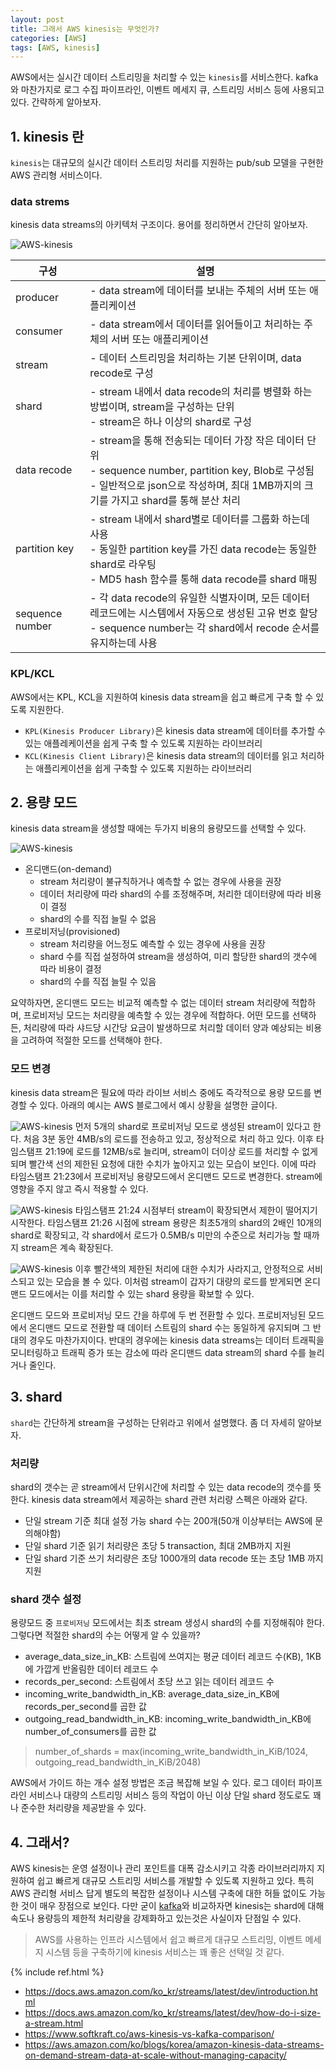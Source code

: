 ```yaml
---
layout: post
title: 그래서 AWS kinesis는 무엇인가?
categories: [AWS]
tags: [AWS, kinesis]
---
```


AWS에서는 실시간 데이터 스트리밍을 처리할 수 있는 `kinesis`를 서비스한다. kafka와 마찬가지로 로그 수집 파이프라인, 이벤트 메세지 큐, 스트리밍 서비스 등에 사용되고 있다. 간략하게 알아보자.

## 1. kinesis 란
`kinesis`는 대규모의 실시간 데이터 스트리밍 처리를 지원하는 pub/sub 모델을 구현한 AWS 관리형 서비스이다.

### data strems
kinesis data streams의 아키텍처 구조이다. 용어를 정리하면서 간단히 알아보자.

![AWS-kinesis]({{site.url}}/assets/images/posts/AWS-kinesis-02.png)

| 구성 | 설명 |
| --- | --- |
| producer | - data stream에 데이터를 보내는 주체의 서버 또는 애플리케이션 |
| consumer | - data stream에서 데이터를 읽어들이고 처리하는 주체의 서버 또는 애플리케이션 |
| stream | - 데이터 스트리밍을 처리하는 기본 단위이며, data recode로 구성 |
| shard | - stream 내에서 data recode의 처리를 병렬화 하는 방법이며, stream을 구성하는 단위 <br> - stream은 하나 이상의 shard로 구성 |
| data recode | - stream을 통해 전송되는 데이터 가장 작은 데이터 단위 <br> - sequence number, partition key, Blob로 구성됨 <br> - 일반적으로 json으로 작성하며, 최대 1MB까지의 크기를 가지고 shard를 통해 분산 처리 |
| partition key | - stream 내에서 shard별로 데이터를 그룹화 하는데 사용 <br> - 동일한 partition key를 가진 data recode는 동일한 shard로 라우팅 <br> - MD5 hash 함수를 통해 data recode를 shard 매핑 |
| sequence number | - 각 data recode의 유일한 식별자이며, 모든 데이터 레코드에는 시스템에서 자동으로 생성된 고유 번호 할당 <br> - sequence number는 각 shard에서 recode 순서를 유지하는데 사용 |

### KPL/KCL
AWS에서는 KPL, KCL을 지원하여 kinesis data stream을 쉽고 빠르게 구축 할 수 있도록 지원한다.

* `KPL(Kinesis Producer Library)`은 kinesis data stream에 데이터를 추가할 수 있는 애플레케이션을 쉽게 구축 할 수 있도록 지원하는 라이브러리
* `KCL(Kinesis Client Library)`은 kinesis data stream의 데이터를 읽고 처리하는 애플리케이션을 쉽게 구축할 수 있도록 지원하는 라이브러리


## 2. 용량 모드
kinesis data stream을 생성할 때에는 두가지 비용의 용량모드를 선택할 수 있다.

![AWS-kinesis]({{site.url}}/assets/images/posts/AWS-kinesis-03.png)

* 온디맨드(on-demand)
    * stream 처리량이 불규칙하거나 예측할 수 없는 경우에 사용을 권장
    * 데이터 처리량에 따라 shard의 수를 조정해주며, 처리한 데이터량에 따라 비용이 결정
    * shard의 수를 직접 늘릴 수 없음
* 프로비저닝(provisioned)
    * stream 처리량을 어느정도 예측할 수 있는 경우에 사용을 권장
    * shard 수를 직접 설정하여 stream을 생성하여, 미리 할당한 shard의 갯수에 따라 비용이 결정
    * shard의 수를 직접 늘릴 수 있음

요약하자면, 온디맨드 모드는 비교적 예측할 수 없는 데이터 stream 처리량에 적합하며, 프로비저닝 모드는 처리량을 예측할 수 있는 경우에 적합하다. 어떤 모드를 선택하든, 처리량에 따라 샤드당 시간당 요금이 발생하므로 처리할 데이터 양과 예상되는 비용을 고려하여 적절한 모드를 선택해야 한다.

### 모드 변경
kinesis data stream은 필요에 따라 라이브 서비스 중에도 즉각적으로 용량 모드를 변경할 수 있다. 아래의 예시는 AWS 블로그에서 예시 상황을 설명한 글이다.

![AWS-kinesis]({{site.url}}/assets/images/posts/AWS-kinesis-04.png)
먼저 5개의 shard로 프로비저닝 모드로 생성된 stream이 있다고 한다. 처음 3분 동안 4MB/s의 로드를 전송하고 있고, 정상적으로 처리 하고 있다. 이후 타임스탬프 21:19에 로드를 12MB/s로 늘리며, stream이 더이상 로드를 처리할 수 없게되며 빨간색 선의 제한된 요청에 대한 수치가 높아지고 있는 모습이 보인다.
이에 따라 타임스탬프 21:23에서 프로비저닝 용량모드에서 온디맨드 모드로 변경한다. stream에 영향을 주지 않고 즉시 적용할 수 있다.

![AWS-kinesis]({{site.url}}/assets/images/posts/AWS-kinesis-05.png)
타임스탬프 21:24 시점부터 stream이 확장되면서 제한이 떨어지기 시작한다. 타임스탬프 21:26 시점에 stream 용량은 최초5개의 shard의 2배인 10개의 shard로 확장되고, 각 shard에서 로드가 0.5MB/s 미만의 수준으로 처리가능 할 때까지 stream은 계속 확장된다. 

![AWS-kinesis]({{site.url}}/assets/images/posts/AWS-kinesis-06.png)
이후 빨간색의 제한된 처리에 대한 수치가 사라지고, 안정적으로 서비스되고 있는 모습을 볼 수 있다. 이처럼 stream이 갑자기 대량의 로드를 받게되면 온디맨드 모드에서는 이를 처리할 수 있는 shard 용량을 확보할 수 있다.

온디맨드 모드와 프로비저닝 모드 간을 하루에 두 번 전환할 수 있다. 프로비저닝된 모드에서 온디맨드 모드로 전환할 때 데이터 스트림의 shard 수는 동일하게 유지되며 그 반대의 경우도 마찬가지이다. 반대의 경우에는 kinesis data streams는 데이터 트래픽을 모니터링하고 트래픽 증가 또는 감소에 따라 온디맨드 data stream의 shard 수를 늘리거나 줄인다.

## 3. shard
`shard`는 간단하게 stream을 구성하는 단위라고 위에서 설명했다. 좀 더 자세히 알아보자.

### 처리량
shard의 갯수는 곧 stream에서 단위시간에 처리할 수 있는 data recode의 갯수를 뜻한다. kinesis data stream에서 제공하는 shard 관련 처리량 스펙은 아래와 같다.
* 단일 stream 기준 최대 설정 가능 shard 수는 200개(50개 이상부터는 AWS에 문의해야함)
* 단일 shard 기준 읽기 처리량은 초당 5 transaction, 최대 2MB까지 지원
* 단일 shard 기준 쓰기 처리량은 초당 1000개의 data recode 또는 초당 1MB 까지 지원

### shard 갯수 설정
용량모드 중 `프로비저닝` 모드에서는 최초 stream 생성시 shard의 수를 지정해줘야 한다. 그렇다면 적절한 shard의 수는 어떻게 알 수 있을까?

* average_data_size_in_KB: 스트림에 쓰여지는 평균 데이터 레코드 수(KB), 1KB에 가깝게 반올림한 데이터 레코드 수
* records_per_second: 스트림에서 초당 쓰고 읽는 데이터 레코드 수
* incoming_write_bandwidth_in_KB: average_data_size_in_KB에 records_per_second를 곱한 값
* outgoing_read_bandwidth_in_KB: incoming_write_bandwidth_in_KB에 number_of_consumers를 곱한 값

> number_of_shards = max(incoming_write_bandwidth_in_KiB/1024, outgoing_read_bandwidth_in_KiB/2048)

AWS에서 가이드 하는 개수 설정 방법은 조금 복잡해 보일 수 있다. 로그 데이터 파이프라인 서비스나 대량의 스트리밍 서비스 등의 작업이 아닌 이상 단일 shard 정도로도 꽤나 준수한 처리량을 제공받을 수 있다.

## 4. 그래서?
AWS kinesis는 운영 설정이나 관리 포인트를 대폭 감소시키고 각종 라이브러리까지 지원하여 쉽고 빠르게 대규모 스트리밍 서비스를 개발할 수 있도록 지원하고 있다. 
특히 AWS 관리형 서비스 답게 별도의 복잡한 설정이나 시스템 구축에 대한 허들 없이도 가능한 것이 매우 장점으로 보인다. 다만 굳이 [kafka](https://wo3okey.github.io/kafka/2023/02/22/kafka.html)와 비교하자면 kinesis는 shard에 대해 속도나 용량등의 제한적 처리량을 강제화하고 있는것은 사실이자 단점일 수 있다.
> AWS를 사용하는 인프라 시스템에서 쉽고 빠르게 대규모 스트리밍, 이벤트 메세지 시스템 등을 구축하기에 kinesis 서비스는 꽤 좋은 선택일 것 같다.

{% include ref.html %}
* <https://docs.aws.amazon.com/ko_kr/streams/latest/dev/introduction.html>
* <https://docs.aws.amazon.com/ko_kr/streams/latest/dev/how-do-i-size-a-stream.html>
* <https://www.softkraft.co/aws-kinesis-vs-kafka-comparison/>
* <https://aws.amazon.com/ko/blogs/korea/amazon-kinesis-data-streams-on-demand-stream-data-at-scale-without-managing-capacity/>